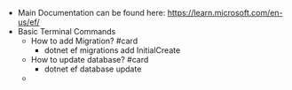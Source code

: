 - Main Documentation can be found here: https://learn.microsoft.com/en-us/ef/
- Basic Terminal Commands
	- How to add Migration? #card
		- dotnet ef migrations add InitialCreate
	- How to update database? #card
		- dotnet ef database update
	-